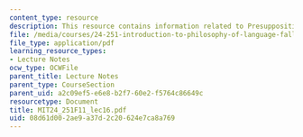 ```yaml
---
content_type: resource
description: This resource contains information related to Presupposition.
file: /media/courses/24-251-introduction-to-philosophy-of-language-fall-2011/08d61d002ae9a37d2c20624e7ca8a769_MIT24_251F11_lec16.pdf
file_type: application/pdf
learning_resource_types:
- Lecture Notes
ocw_type: OCWFile
parent_title: Lecture Notes
parent_type: CourseSection
parent_uid: a2c09ef5-e6e8-b2f7-60e2-f5764c86649c
resourcetype: Document
title: MIT24_251F11_lec16.pdf
uid: 08d61d00-2ae9-a37d-2c20-624e7ca8a769
---
```

